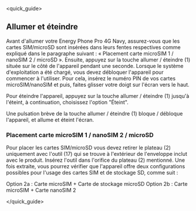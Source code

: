 <quick_guide>
## Allumer et éteindre

Avant d'allumer votre Energy Phone Pro 4G Navy, assurez-vous que les cartes SIM/microSD sont insérées dans leurs fentes respectives comme expliqué dans le paragraphe suivant : « Placement carte microSIM 1 / nanoSIM 2 / microSD ». Ensuite, appuyez sur la touche allumer / éteindre (1) située sur le côté de l'appareil pendant une seconde. Lorsque le système d'exploitation a été chargé, vous devez débloquer l'appareil pour commencer à l'utiliser. Pour cela, insérez le numéro PIN de vos cartes microSIM/nanoSIM et puis, faites glisser votre doigt sur l'écran vers le haut.

Pour éteindre l'appareil, appuyez sur la touche allumer / éteindre (1) jusqu'à l'éteint, à continuation, choisissez l'option "Éteint".

Une pulsation brève de la touche allumer / éteindre (1) bloque / débloque l'appareil, et allume et éteint l'écran.

### Placement carte microSIM 1 / nanoSIM 2 / microSD

Pour placer les cartes SIM/microSD vous devez retirer le plateau (2) uniquement avec l'outil (17) qui se trouve à l'extérieur de l'enveloppe inclut avec le produit. Insérez l'outil dans l'orifice du plateau (2) mentionné. Une fois extraite, vous pourrez vérifier que l'appareil offre deux configurations possibles pour l'usage des cartes SIM et de stockage SD, comme suit :

Option 2a : Carte microSIM + Carte de stockage microSD
Option 2b : Carte microSIM + Carte nanoSIM 2 

</quick_guide>

